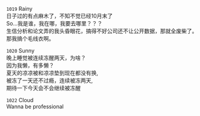 ``1019`` Rainy   
日子过的有点麻木了，不知不觉已经10月末了  
So...我是谁，我在哪，我要去哪里？？？    
生信分析和论文弄的我头昏眼花，搞得不好公司还不让公开数据，那就全废柴了。那我搞个毛线衣啊。   

``1020`` Sunny    
晚上睡觉被连续冻醒两天，为啥？   
因为我懒，有多懒？  
夏天的凉凉被和凉凉垫到现在都没有换,  
被冻了一天还不过瘾，连续被冻两天,   
期待一下今天会不会继续被冻醒    


``1022`` Cloud   
Wanna be professional   
  
